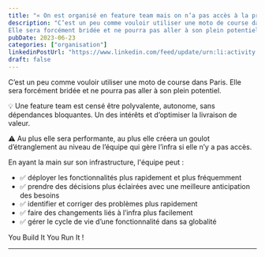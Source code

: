 ```yaml
---
title: "« On est organisé en feature team mais on n’a pas accès à la prod »"
description: "C’est un peu comme vouloir utiliser une moto de course dans Paris.
Elle sera forcément bridée et ne pourra pas aller à son plein potentiel."
pubDate: 2023-06-23
categories: ["organisation"]
linkedinPostUrl: "https://www.linkedin.com/feed/update/urn:li:activity:7077898488407040000/"
draft: false
---
```


C’est un peu comme vouloir utiliser une moto de course dans Paris.
Elle sera forcément bridée et ne pourra pas aller à son plein potentiel.

💡 Une feature team est censé être polyvalente, autonome, sans dépendances bloquantes.
Un des intérêts et d’optimiser la livraison de valeur.

⚠️ Au plus elle sera performante, au plus elle créera un goulot d’étranglement au niveau de l’équipe qui gère l’infra si elle n’y a pas accès.

En ayant la main sur son infrastructure, l'équipe peut :  
- ✅ déployer les fonctionnalités plus rapidement et plus fréquemment  
- ✅ prendre des décisions plus éclairées avec une meilleure anticipation des besoins  
- ✅ identifier et corriger des problèmes plus rapidement  
- ✅ faire des changements liés à l’infra plus facilement  
- ✅ gérer le cycle de vie d’une fonctionnalité dans sa globalité  

You Build It You Run It !

---